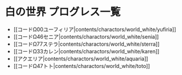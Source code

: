 # 白の世界 プログレス一覧

* [[コードΩ00ユーフィリア|contents/charactors/world_white/yufiria]]
* [[コードΩ46セニア|contents/charactors/world_white/senia]]
* [[コードΩ77ステラ|contents/charactors/world_white/sterra]]
* [[コードΩ33カレン|contents/charactors/world_white/karen]]
* [[アクエリア|contents/charactors/world_white/aquaria]]
* [[コードΩ47トト|contents/charactors/world_white/toto]]